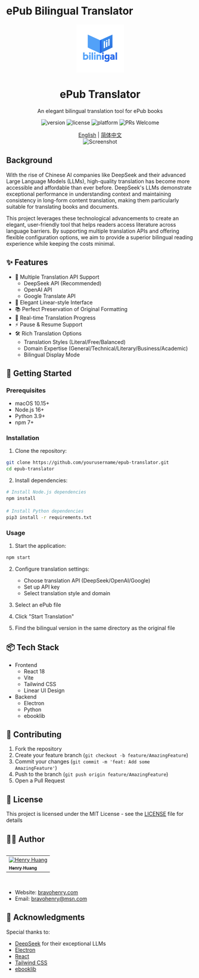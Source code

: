 # ePub Bilingual Translator

<div align="center">
  <img src="public/icon.png" alt="ePub Translator" width="128" height="128">
  <h1>ePub Translator</h1>
  <p>An elegant bilingual translation tool for ePub books</p>
</div>

<p align="center">
  <img src="https://img.shields.io/badge/version-1.0.0-blue.svg" alt="version">
  <img src="https://img.shields.io/badge/license-MIT-green.svg" alt="license">
  <img src="https://img.shields.io/badge/platform-macOS-lightgrey.svg" alt="platform">
  <img src="https://img.shields.io/badge/PRs-welcome-brightgreen.svg" alt="PRs Welcome">
</p>

<div align="center">
  <a href="README.md">English</a> | <a href="README_CN.md">简体中文</a>
</div>

<div align="center">
  <img src="screenshots/app.png" alt="Screenshot" width="800">
</div>

## Background

With the rise of Chinese AI companies like DeepSeek and their advanced Large Language Models (LLMs), high-quality translation has become more accessible and affordable than ever before. DeepSeek's LLMs demonstrate exceptional performance in understanding context and maintaining consistency in long-form content translation, making them particularly suitable for translating books and documents.

This project leverages these technological advancements to create an elegant, user-friendly tool that helps readers access literature across language barriers. By supporting multiple translation APIs and offering flexible configuration options, we aim to provide a superior bilingual reading experience while keeping the costs minimal.

## ✨ Features

- 🎯 Multiple Translation API Support
  - DeepSeek API (Recommended)
  - OpenAI API
  - Google Translate API
- 🎨 Elegant Linear-style Interface
- 📚 Perfect Preservation of Original Formatting
- 🔄 Real-time Translation Progress
- ⚡ Pause & Resume Support
- 🛠️ Rich Translation Options
  - Translation Styles (Literal/Free/Balanced)
  - Domain Expertise (General/Technical/Literary/Business/Academic)
  - Bilingual Display Mode

## 🚀 Getting Started

### Prerequisites

- macOS 10.15+
- Node.js 16+
- Python 3.9+
- npm 7+

### Installation

1. Clone the repository:
```bash
git clone https://github.com/yourusername/epub-translator.git
cd epub-translator
```

2. Install dependencies:
```bash
# Install Node.js dependencies
npm install

# Install Python dependencies
pip3 install -r requirements.txt
```

### Usage

1. Start the application:
```bash
npm start
```

2. Configure translation settings:
   - Choose translation API (DeepSeek/OpenAI/Google)
   - Set up API key
   - Select translation style and domain

3. Select an ePub file
4. Click "Start Translation"
5. Find the bilingual version in the same directory as the original file

## 📦 Tech Stack

- Frontend
  - React 18
  - Vite
  - Tailwind CSS
  - Linear UI Design
- Backend
  - Electron
  - Python
  - ebooklib

## 🤝 Contributing

1. Fork the repository
2. Create your feature branch (`git checkout -b feature/AmazingFeature`)
3. Commit your changes (`git commit -m 'feat: Add some AmazingFeature'`)
4. Push to the branch (`git push origin feature/AmazingFeature`)
5. Open a Pull Request

## 📝 License

This project is licensed under the MIT License - see the [LICENSE](LICENSE) file for details

## 👨‍💻 Author

<table align="left">
  <tr>
    <td>
      <a href="https://bravohenry.com">
        <img src="https://github.com/yourusername.png" width="100px;" alt="Henry Huang"/><br />
        <sub><b>Henry Huang</b></sub>
      </a>
    </td>
  </tr>
</table>

<br clear="left"/>
<br/>

- Website: [bravohenry.com](https://bravohenry.com)
- Email: [bravohenry@msn.com](mailto:bravohenry@msn.com)

## 🙏 Acknowledgments

Special thanks to:

- [DeepSeek](https://deepseek.com) for their exceptional LLMs
- [Electron](https://www.electronjs.org/)
- [React](https://reactjs.org/)
- [Tailwind CSS](https://tailwindcss.com/)
- [ebooklib](https://github.com/aerkalov/ebooklib) 